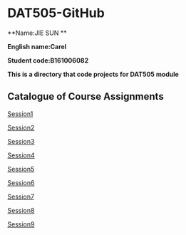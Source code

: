 # DAT505-GitHub
**Name:JIE SUN **   

**English name:Carel**     

**Student code:B161006082**

**This is a directory that code projects for  DAT505 module**

## Catalogue of Course Assignments

[Session1](https://github.com/CarelSJ/DAT505-GitHub/blob/master/Session1)

[Session2](https://github.com/CarelSJ/DAT505-GitHub/blob/master/Session2)

[Session3](https://github.com/CarelSJ/DAT505-GitHub/blob/master/Session3)

[Session4](https://github.com/CarelSJ/DAT505-GitHub/blob/master/Session4)

[Session5](https://github.com/CarelSJ/DAT505-GitHub/blob/master/Session5)

[Session6](https://github.com/CarelSJ/DAT505-GitHub/blob/master/Session6)

[Session7](https://github.com/CarelSJ/DAT505-GitHub/blob/master/Session7)

[Session8](https://github.com/CarelSJ/DAT505-GitHub/blob/master/Session8)

[Session9](https://github.com/CarelSJ/DAT505-GitHub/blob/master/Session9)
